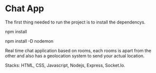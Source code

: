 <h1> Chat App </h1>

The first thing needed to run the project is to install the dependencys.

npm install

npm install -D nodemon

Real time chat application based on rooms, each rooms is apart from the other and also has a geolocation system to send your actual location.

Stacks:
HTML, CSS, Javascript, Nodejs, Express, Socket.Io.
